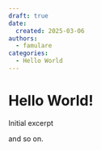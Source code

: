 ```yaml
---
draft: true 
date: 
  created: 2025-03-06 
authors:
  - famulare
categories:
  - Hello World
---
```


# Hello World!

Initial excerpt

<!-- more -->

and so on.